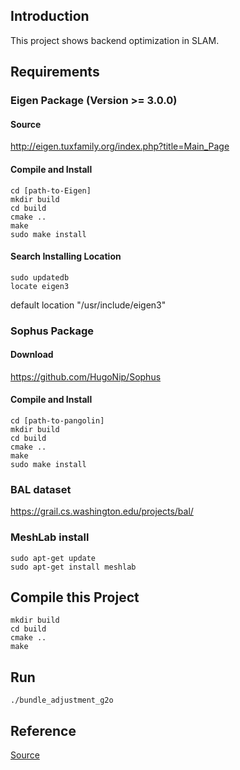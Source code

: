 ## Introduction
This project shows backend optimization in SLAM.
## Requirements

### Eigen Package (Version >= 3.0.0)
#### Source
http://eigen.tuxfamily.org/index.php?title=Main_Page

#### Compile and Install
```
cd [path-to-Eigen]
mkdir build
cd build
cmake ..
make 
sudo make install 
```

#### Search Installing Location
```
sudo updatedb
locate eigen3
```

default location "/usr/include/eigen3"

### Sophus Package
#### Download
https://github.com/HugoNip/Sophus

#### Compile and Install
```
cd [path-to-pangolin]
mkdir build
cd build
cmake ..
make 
sudo make install 
```

### BAL dataset
https://grail.cs.washington.edu/projects/bal/


### MeshLab install
```
sudo apt-get update
sudo apt-get install meshlab
```


## Compile this Project
```
mkdir build
cd build
cmake ..
make 
```

## Run
```
./bundle_adjustment_g2o
```

## Reference
[Source](https://github.com/HugoNip/slambook2/tree/master/ch9)
